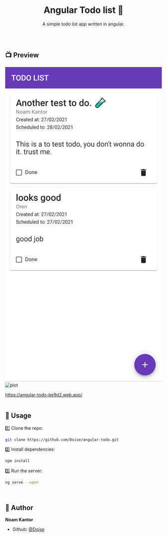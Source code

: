 <h1 align="center">Angular Todo list 📝</h1>

<p align="center">A simple todo list app written in angular.</p>
</br></br>

## 📺 Preview

![plot](https://raw.githubusercontent.com/Doise/angular-todo/master/src/assets/todo.png)
![plot](todolist\src\assets\todo.png)

https://angular-todo-be9d2.web.app/
</br></br>


## 🚀 Usage

1️⃣ Clone the repo:

```sh
git clone https://github.com/Doise/angular-todo.git
```

2️⃣ Install dependencies:

```sh
npm install
```

3️⃣ Run the server:

```sh
ng serve --open
```

</br>


## 👨 Author

**Noam Kantor**

-   Github: [@Doise](https://github.com/Doise)

</br>

